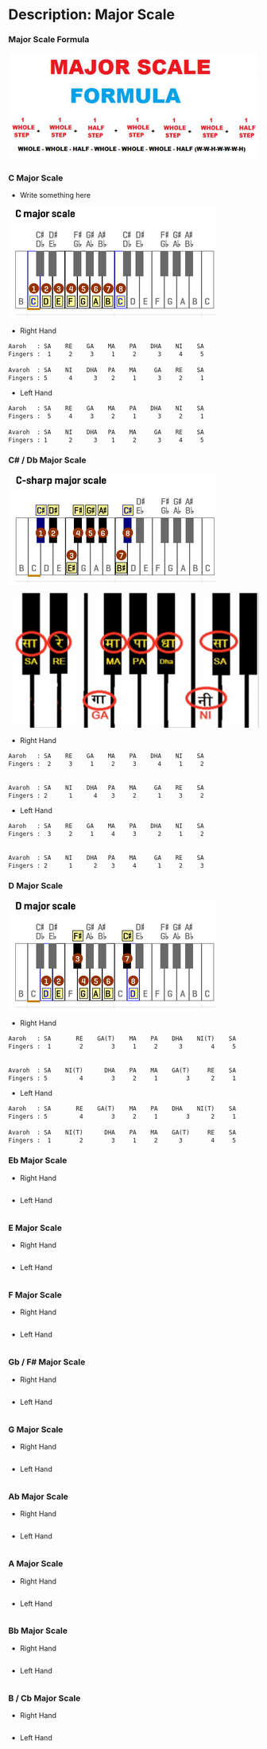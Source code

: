# Description: Major Scale

### Major Scale Formula

![](images/major-scale-01-formula.jpg)

### C Major Scale
* Write something here

![](images/major-scale-02-c-major-scale.png)

* Right Hand
```
Aaroh   : SA    RE    GA    MA    PA    DHA    NI    SA
Fingers :  1     2     3     1     2      3     4     5

Avaroh  : SA    NI    DHA   PA    MA     GA    RE    SA
Fingers : 5      4      3    2     1      3     2     1
```

* Left Hand
```
Aaroh   : SA    RE    GA    MA    PA    DHA    NI    SA
Fingers :  5     4     3     2     1      3     2     1

Avaroh  : SA    NI    DHA   PA    MA     GA    RE    SA
Fingers : 1      2      3    1     2      3     4     5
```

### C# / Db Major Scale
![](images/major-scale-03-c-sharp-major-scale.png)

![](images/major-scale-03-c-sharp-major-scale-indian.png)

* Right Hand
```
Aaroh   : SA    RE    GA    MA    PA    DHA    NI    SA
Fingers :  2     3     1     2     3      4     1     2


Avaroh  : SA    NI    DHA   PA    MA     GA    RE    SA
Fingers : 2      1      4    3     2      1     3     2
```
* Left Hand
```
Aaroh   : SA    RE    GA    MA    PA    DHA    NI    SA
Fingers :  3     2     1     4     3      2     1     2


Avaroh  : SA    NI    DHA   PA    MA     GA    RE    SA
Fingers : 2      1      2    3     4      1     2     3
```

### D Major Scale
![](images/major-scale-04-d-major-scale.png)

* Right Hand
```
Aaroh   : SA       RE    GA(T)    MA    PA    DHA    NI(T)    SA
Fingers :  1        2        3     1     2      3        4     5


Avaroh  : SA    NI(T)      DHA    PA    MA    GA(T)     RE    SA
Fingers : 5         4        3     2     1        3      2     1

```
* Left Hand
```
Aaroh   : SA       RE    GA(T)    MA    PA    DHA    NI(T)    SA
Fingers : 5         4        3     2     1        3      2     1

Avaroh  : SA    NI(T)      DHA    PA    MA    GA(T)     RE    SA
Fingers :  1        2        3     1     2      3        4     5
```

### Eb Major Scale
* Right Hand
```

```
* Left Hand
```

```

### E Major Scale
* Right Hand
```

```
* Left Hand
```

```

### F Major Scale
* Right Hand
```

```
* Left Hand
```

```

### Gb / F# Major Scale
* Right Hand
```

```
* Left Hand
```

```

### G Major Scale
* Right Hand
```

```
* Left Hand
```

```

### Ab Major Scale
* Right Hand
```

```
* Left Hand
```

```

### A Major Scale
* Right Hand
```

```
* Left Hand
```

```

### Bb Major Scale
* Right Hand
```

```
* Left Hand
```

```

### B / Cb Major Scale
* Right Hand
```

```
* Left Hand
```

```
